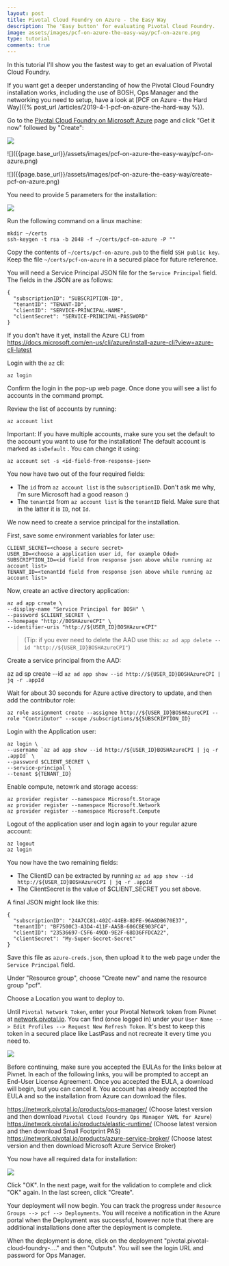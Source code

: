 ```yaml
---
layout: post
title: Pivotal Cloud Foundry on Azure - the Easy Way
description: The 'Easy button' for evaluating Pivotal Cloud Foundry.
image: assets/images/pcf-on-azure-the-easy-way/pcf-on-azure.png
type: tutorial
comments: true
---
```

In this tutorial I'll show you the fastest way to get an evaluation of Pivotal Cloud Foundry.

If you want get a deeper understanding of how the Pivotal Cloud Foundry installation works, including the use of BOSH, Ops Manager and the networking you need to setup, have a look at [PCF on Azure - the Hard Way]({% post_url /articles/2019-4-1-pcf-on-azure-the-hard-way %}).

Go to the [Pivotal Cloud Foundry on Microsoft Azure](https://azuremarketplace.microsoft.com/en-us/marketplace/apps/pivotal.pivotal-cloud-foundry?tab=Overview) page and click "Get it now" followed by "Create":

![]({{page.base_url}}/assets/images/pcf-on-azure-the-easy-way/get-it-now.png)
<p></p>
![]({{page.base_url}}/assets/images/pcf-on-azure-the-easy-way/pcf-on-azure.png)
<p></p>
![]({{page.base_url}}/assets/images/pcf-on-azure-the-easy-way/create-pcf-on-azure.png)

You need to provide 5 parameters for the installation:

![]({{page.base_url}}/assets/images/pcf-on-azure-the-easy-way/pcf-on-azure-params.png)

Run the following command on a linux machine:

```
mkdir ~/certs
ssh-keygen -t rsa -b 2048 -f ~/certs/pcf-on-azure -P ""
```
Copy the contents of `~/certs/pcf-on-azure.pub` to the field `SSH public key`. Keep the file `~/certs/pcf-on-azure` in a secured place for future reference.

You will need a Service Principal JSON file for the `Service Principal` field. The fields in the JSON are as follows:

```
{
  "subscriptionID": "SUBSCRIPTION-ID",
  "tenantID": "TENANT-ID",
  "clientID": "SERVICE-PRINCIPAL-NAME",
  "clientSecret": "SERVICE-PRINCIPAL-PASSWORD"
}
```

If you don't have it yet, install the Azure CLI from https://docs.microsoft.com/en-us/cli/azure/install-azure-cli?view=azure-cli-latest

Login with the `az` cli:

```
az login
```

Confirm the login in the pop-up web page. Once done you will see a list fo accounts in the command prompt.

Review the list of accounts by running:

```
az account list
```

Important: If you have multiple accounts, make sure you set the default to the account you want to use for the installation! The default account is marked as `isDefault` . You can change it using:

```
az account set -s <id-field-from-response-json>
```

You now have two out of the four required fields:

* The `id` from `az account list` is the `subscriptionID`. Don't ask me why, I'm sure Microsoft had a good reason :)
* The `tenantId` from `az account list` is the `tenantID` field. Make sure that in the latter it is `ID`, not `Id`.

We now need to create a service principal for the installation.


First, save some environment variables for later use:
```
CLIENT_SECRET=<choose a secure secret>
USER_ID=<choose a application user id, for example Oded>
SUBSCRIPTION_ID=<id field from response json above while running az account list>
TENANT_ID=<tenantId field from response json above while running az account list>
```

Now, create an active directory application:
```
az ad app create \
--display-name "Service Principal for BOSH" \
--password $CLIENT_SECRET \
--homepage "http://BOSHAzureCPI" \
--identifier-uris "http://${USER_ID}BOSHAzureCPI"
```

> (Tip: if you ever need to delete the AAD use this: `az ad app delete --id "http://${USER_ID}BOSHAzureCPI"`)

Create a service principal from the AAD:

az ad sp create --id `az ad app show --id http://${USER_ID}BOSHAzureCPI | jq -r .appId`

Wait for about 30 seconds for Azure active directory to update, and then add the contributor role:

```
az role assignment create --assignee http://${USER_ID}BOSHAzureCPI --role "Contributor" --scope /subscriptions/${SUBSCRIPTION_ID}
```

Login with the Application user:

```
az login \
--username `az ad app show --id http://${USER_ID}BOSHAzureCPI | jq -r .appId` \
--password $CLIENT_SECRET \
--service-principal \
--tenant ${TENANT_ID}
```

Enable compute, netowrk and storage access:

```
az provider register --namespace Microsoft.Storage
az provider register --namespace Microsoft.Network
az provider register --namespace Microsoft.Compute
```

Logout of the application user and login again to your regular azure account:

```
az logout
az login
```

You now have the two remaining fields:

* The ClientID can be extracted by running `az ad app show --id http://${USER_ID}BOSHAzureCPI | jq -r .appId`
* The ClientSecret is the value of $CLIENT_SECRET you set above.


A final JSON might look like this:

```
{
  "subscriptionID": "24A7CC81-402C-44EB-8DFE-96A8DB670E37",
  "tenantID": "BF7500C3-A3D4-411F-AA5B-606CBE903FC4",
  "clientID": "23536697-C5F6-49DD-9E2F-68D36FFDCA22",
  "clientSecret": "My-Super-Secret-Secret"
}
```

Save this file as `azure-creds.json`, then upload it to the web page under the `Service Principal` field.

Under "Resource group", choose "Create new" and name the resource group "pcf".

Choose a Location you want to deploy to.

Until `Pivotal Network Token`, enter your Pivotal Network token from Pivnet at [network.pivotal.io](network.pivotal.io). You can find (once logged in) under your `User Name --> Edit Profiles --> Request New Refresh Token`. It's best to keep this token in a secured place like LastPass and not recreate it every time you need to.

![]({{page.base_url}}/assets/images/pcf-on-azure-the-easy-way/pivnet-token.png)

Before continuing, make sure you accepted the EULAs for the links below at Pivnet. In each of the following links, you will be prompted to accept an End-User License Agreement. Once you accepted the EULA, a download will begin, but you can cancel it. You account has already accepted the EULA and so the installation from Azure can download the files.

https://network.pivotal.io/products/ops-manager/ (Choose 
latest version and then download `Pivotal Cloud Foundry Ops Manager YAML for Azure`)
https://network.pivotal.io/products/elastic-runtime/ (Choose latest version and then download Small Footprint PAS)
https://network.pivotal.io/products/azure-service-broker/ (Choose latest version and then download Microsoft Azure Service Broker)

You now have all required data for installation:

![]({{page.base_url}}/assets/images/pcf-on-azure-the-easy-way/final-screen.png)

Click "OK". In the next page, wait for the validation to complete and click "OK" again. In the last screen, click "Create".

Your deployment will now begin. You can track the progress under `Resource Groups --> pcf --> Deployments`. You will receive a notification in the Azure portal when the Deployment was successful, however note that there are additional installations done after the deployment is complete.

When the deployment is done, click on the deployment "pivotal.pivotal-cloud-foundry-...." and then "Outputs". You will see the login URL and password for Ops Manager.










